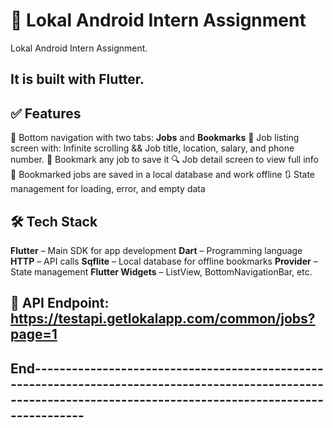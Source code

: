 # 📱 Lokal Android Intern Assignment

Lokal Android Intern Assignment. 

## It is built with Flutter.

## ✅ Features

🔄 Bottom navigation with two tabs: **Jobs** and **Bookmarks**
📃 Job listing screen with: Infinite scrolling && Job title, location, salary, and phone number.
📌 Bookmark any job to save it
🔍 Job detail screen to view full info
💾 Bookmarked jobs are saved in a local database and work offline
🔃 State management for loading, error, and empty data

## 🛠️ Tech Stack

**Flutter** – Main SDK for app development
**Dart** – Programming language
**HTTP** – API calls
**Sqflite** – Local database for offline bookmarks
**Provider** – State management
**Flutter Widgets** – ListView, BottomNavigationBar, etc.

## 🔗 API Endpoint: https://testapi.getlokalapp.com/common/jobs?page=1



## End-----------------------------------------------------------------------------------------------------------------------------------------------------------------
